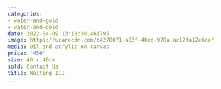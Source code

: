 ```yaml
---
categories:
- water-and-gold
- water-and-gold
date: 2022-04-09 13:18:38.461795
image: https://ucarecdn.com/b4278071-a03f-40ed-978a-ac12fa12e6ca/
media: Oil and acrylic on canvas
price: '450'
size: 40 x 40cm
sold: Contact Us
title: Waiting III
...
```

